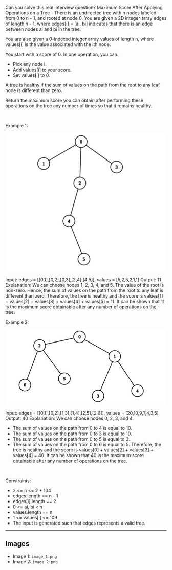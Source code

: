 Can you solve this real interview question? Maximum Score After Applying Operations on a Tree - There is an undirected tree with n nodes labeled from 0 to n - 1, and rooted at node 0. You are given a 2D integer array edges of length n - 1, where edges[i] = [ai, bi] indicates that there is an edge between nodes ai and bi in the tree.

You are also given a 0-indexed integer array values of length n, where values[i] is the value associated with the ith node.

You start with a score of 0. In one operation, you can:

 * Pick any node i.
 * Add values[i] to your score.
 * Set values[i] to 0.

A tree is healthy if the sum of values on the path from the root to any leaf node is different than zero.

Return the maximum score you can obtain after performing these operations on the tree any number of times so that it remains healthy.

 

Example 1:

![Example 1](./image_1.png)


Input: edges = [[0,1],[0,2],[0,3],[2,4],[4,5]], values = [5,2,5,2,1,1]
Output: 11
Explanation: We can choose nodes 1, 2, 3, 4, and 5. The value of the root is non-zero. Hence, the sum of values on the path from the root to any leaf is different than zero. Therefore, the tree is healthy and the score is values[1] + values[2] + values[3] + values[4] + values[5] = 11.
It can be shown that 11 is the maximum score obtainable after any number of operations on the tree.


Example 2:

![Example 2](./image_2.png)


Input: edges = [[0,1],[0,2],[1,3],[1,4],[2,5],[2,6]], values = [20,10,9,7,4,3,5]
Output: 40
Explanation: We can choose nodes 0, 2, 3, and 4.
- The sum of values on the path from 0 to 4 is equal to 10.
- The sum of values on the path from 0 to 3 is equal to 10.
- The sum of values on the path from 0 to 5 is equal to 3.
- The sum of values on the path from 0 to 6 is equal to 5.
Therefore, the tree is healthy and the score is values[0] + values[2] + values[3] + values[4] = 40.
It can be shown that 40 is the maximum score obtainable after any number of operations on the tree.


 

Constraints:

 * 2 <= n <= 2 * 104
 * edges.length == n - 1
 * edges[i].length == 2
 * 0 <= ai, bi < n
 * values.length == n
 * 1 <= values[i] <= 109
 * The input is generated such that edges represents a valid tree.

---

## Images

- Image 1: `image_1.png`
- Image 2: `image_2.png`

